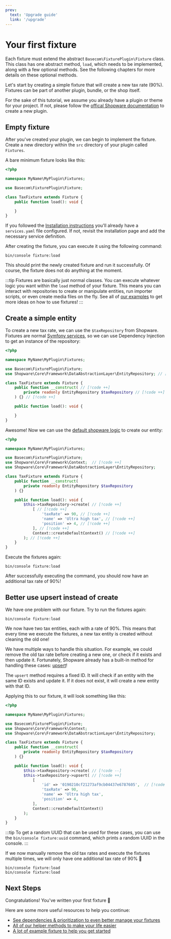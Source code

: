 ```yaml
---
prev:
  text: 'Upgrade guide'
  link: '/upgrade'
---
```


# Your first fixture

Each fixture must extend the abstract `Basecom\FixturePlugin\Fixture` class. This class has one abstract method, `load`, which needs to be implemented, along with a few optional methods. See the following chapters for more details on these optional methods.

Let's start by creating a simple fixture that will create a new tax rate (90%). Fixtures can be part of another plugin, bundle, or the shop itself.

For the sake of this tutorial, we assume you already have a plugin or theme for your project. If not, please follow the [offical Shopware documentation](https://developer.shopware.com/docs/guides/plugins/plugins/plugin-base-guide.html) to create a new plugin.

## Empty fixture

After you've created your plugin, we can begin to implement the fixture. Create a new directory within the `src` directory of your plugin called `Fixtures`.

A bare minimum fixture looks like this:
```php
<?php

namespace MyName\MyPlugin\Fixtures;

use Basecom\FixturePlugin\Fixture;

class TaxFixture extends Fixture {
    public function load(): void {

    }
}
```

If you followed the [Installation instructions](/installation) you'll already have a `services.yaml` file configured. If not, revisit the installation page and add the necessary service definition.

After creating the fixture, you can execute it using the following command:
```shell:no-line-numbers
bin/console fixture:load
```

This should print the newly created fixture and run it successfully. Of course, the fixture does not do anything at the moment.

:::tip
Fixtures are basically just normal classes. You can execute whatever logic you want within the `load` method of your fixture. This means you can interact with repositories to create or manipulate entities, run importer scripts, or even create media files on the fly. See all of [our examples](/examples) to get more ideas on how to use fixtures!
:::

## Create a simple entity

To create a new tax rate, we can use the `$taxRepository` from Shopware. Fixtures are normal [Symfony services](https://symfony.com/doc/current/service_container.html), so we can use Dependency Injection to get an instance of the repository:

```php
<?php

namespace MyName\MyPlugin\Fixtures;

use Basecom\FixturePlugin\Fixture;
use Shopware\Core\Framework\DataAbstractionLayer\EntityRepository; // [!code ++]

class TaxFixture extends Fixture {
    public function __construct( // [!code ++]
        private readonly EntityRepository $taxRepository // [!code ++]
    ) {} // [!code ++]

    public function load(): void {

    }
}
```

Awesome! Now we can use the [default shopware logic](https://developer.shopware.com/docs/guides/plugins/plugins/framework/data-handling/writing-data.html) to create our entity:

```php
<?php

namespace MyName\MyPlugin\Fixtures;

use Basecom\FixturePlugin\Fixture;
use Shopware\Core\Framework\Context;  // [!code ++]
use Shopware\Core\Framework\DataAbstractionLayer\EntityRepository;

class TaxFixture extends Fixture {
    public function __construct(
        private readonly EntityRepository $taxRepository
    ) {}

    public function load(): void {
        $this->taxRepository->create( // [!code ++]
            [ // [!code ++]
                'taxRate' => 90, // [!code ++]
                'name' => 'Ultra high tax', // [!code ++]
                'position' => 4, // [!code ++]
            ], // [!code ++]
            Context::createDefaultContext() // [!code ++]
        ); // [!code ++]
    }
}
```

Execute the fixtures again:
```shell:no-line-numbers
bin/console fixture:load
```

After successfully executing the command, you should now have an additional tax rate of 90%!

## Better use upsert instead of create
We have one problem with our fixture. Try to run the fixtures again:

```shell:no-line-numbers
bin/console fixture:load
```

We now have two tax entities, each with a rate of 90%. This means that every time we execute the fixtures, a new tax entity is created without cleaning the old one!

We have multiple ways to handle this situation. For example, we could remove the old tax rate before creating a new one, or check if it exists and then update it. Fortunately, Shopware already has a built-in method for handling these cases: [upsert](https://developer.shopware.com/docs/guides/plugins/plugins/framework/data-handling/writing-data.html#upserting-data)!

The `upsert` method requires a fixed ID. It will check if an entity with the same ID exists and update it. If it does not exist, it will create a new entity with that ID.

Applying this to our fixture, it will look something like this:

```php
<?php

namespace MyName\MyPlugin\Fixtures;

use Basecom\FixturePlugin\Fixture;
use Shopware\Core\Framework\Context;
use Shopware\Core\Framework\DataAbstractionLayer\EntityRepository;

class TaxFixture extends Fixture {
    public function __construct(
        private readonly EntityRepository $taxRepository
    ) {}

    public function load(): void {
        $this->taxRepository->create( // [!code --]
        $this->taxRepository->upsert( // [!code ++]
            [
                'id' => '0190210cf21273af9cb04437e6787605',  // [!code ++]
                'taxRate' => 90,
                'name' => 'Ultra high tax',
                'position' => 4,
            ],
            Context::createDefaultContext()
        );
    }
}
```

:::tip
To get a random UUID that can be used for these cases, you can use the `bin/console fixture:uuid` command, which prints a random UUID in the console.
:::

If we now manually remove the old tax rates and execute the fixtures multiple times, we will only have one additional tax rate of 90% :tada:

```shell:no-line-numbers
bin/console fixture:load
bin/console fixture:load
```

## Next Steps
Congratulations! You've written your first fixture :tada: 

Here are some more useful resources to help you continue:
- [See dependencies & prioritization to even better manage your fixtures](/writing/dependencies-prioritization.html)
- [All of our helper methods to make your life easier](/writing/fixture-helper)
- [A lot of example fixture to help you get started](/examples)
